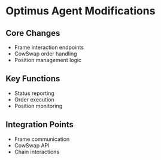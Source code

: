 # Optimus Agent Modifications

## Core Changes
- Frame interaction endpoints
- CowSwap order handling
- Position management logic

## Key Functions
- Status reporting
- Order execution
- Position monitoring

## Integration Points
- Frame communication
- CowSwap API
- Chain interactions